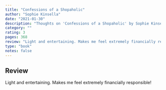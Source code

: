 ```yaml
---
title: "Confessions of a Shopaholic"
author: "Sophie Kinsella"
date: "2021-01-30"
description: "Thoughts on 'Confessions of a Shopaholic' by Sophie Kinsella."
category: ""
rating: 3
pages: 368
review: "Light and entertaining. Makes me feel extremely financially responsible!"
type: "book"
notes: false
---
```


## Review

Light and entertaining. Makes me feel extremely financially responsible!
